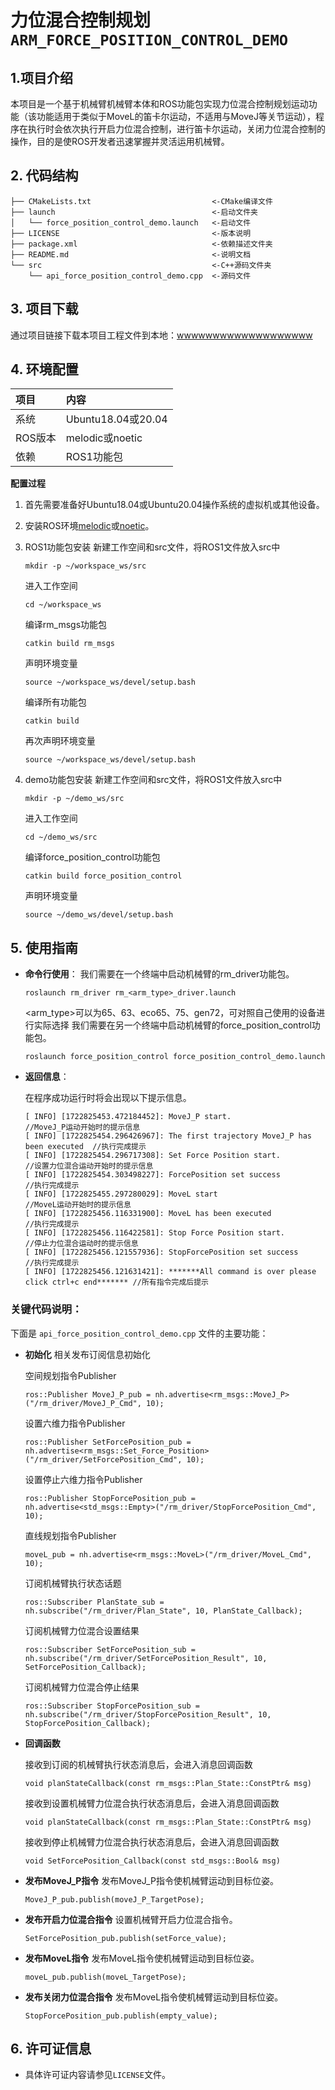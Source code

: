 # 力位混合控制规划`ARM_FORCE_POSITION_CONTROL_DEMO`

## **1.项目介绍**

本项目是一个基于机械臂机械臂本体和ROS功能包实现力位混合控制规划运动功能（该功能适用于类似于MoveL的笛卡尔运动，不适用与MoveJ等关节运动），程序在执行时会依次执行开启力位混合控制，进行笛卡尔运动，关闭力位混合控制的操作，目的是使ROS开发者迅速掌握并灵活运用机械臂。

## **2. 代码结构**

```
├── CMakeLists.txt                           <-CMake编译文件
├── launch                                   <-启动文件夹
│   └── force_position_control_demo.launch   <-启动文件
├── LICENSE                                  <-版本说明
├── package.xml                              <-依赖描述文件夹
├── README.md                                <-说明文档
└── src                                      <-C++源码文件夹
    └── api_force_position_control_demo.cpp  <-源码文件
```

## 3. 项目下载

通过项目链接下载本项目工程文件到本地：[wwwwwwwwwwwwwwwwwww]()

## 4. 环境配置

| 项目 | 内容 |
| :-- | :-- |
| 系统 | Ubuntu18.04或20.04 |
| ROS版本 | melodic或noetic |
| 依赖 | ROS1功能包 |

**配置过程**

1. 首先需要准备好Ubuntu18.04或Ubuntu20.04操作系统的虚拟机或其他设备。
2. 安装ROS环境[melodic](https://wiki.ros.org/melodic/Installation/Ubuntu)或[noetic](https://wiki.ros.org/noetic/Installation/Ubuntu)。
3. ROS1功能包安装
    新建工作空间和src文件，将ROS1文件放入src中
    ```
    mkdir -p ~/workspace_ws/src
    ```

    进入工作空间
    ```
    cd ~/workspace_ws
    ```

    编译rm_msgs功能包
    ```
    catkin build rm_msgs
    ```

    声明环境变量
    ```
    source ~/workspace_ws/devel/setup.bash
    ```

    编译所有功能包
    ```
    catkin build
    ```

    再次声明环境变量
    ```
    source ~/workspace_ws/devel/setup.bash
    ```

4. demo功能包安装
  新建工作空间和src文件，将ROS1文件放入src中
    ```
    mkdir -p ~/demo_ws/src
    ```

    进入工作空间
    ```
    cd ~/demo_ws/src
    ```

    编译force_position_control功能包
    ```
    catkin build force_position_control
    ```

    声明环境变量
    ```
    source ~/demo_ws/devel/setup.bash
    ```

## **5. 使用指南**

* **命令行使用**：
    我们需要在一个终端中启动机械臂的rm_driver功能包。
    ```
    roslaunch rm_driver rm_<arm_type>_driver.launch
    ```
    <arm_type>可以为65、63、eco65、75、gen72，可对照自己使用的设备进行实际选择
    我们需要在另一个终端中启动机械臂的force_position_control功能包。
    ```
    roslaunch force_position_control force_position_control_demo.launch
    ```

* **返回信息**：

    在程序成功运行时将会出现以下提示信息。
    ```
    [ INFO] [1722825453.472184452]: MoveJ_P start.                                  //MoveJ_P运动开始时的提示信息
    [ INFO] [1722825454.296426967]: The first trajectory MoveJ_P has been executed  //执行完成提示
    [ INFO] [1722825454.296717308]: Set Force Position start.                       //设置力位混合运动开始时的提示信息
    [ INFO] [1722825454.303498227]: ForcePosition set success                       //执行完成提示
    [ INFO] [1722825455.297280029]: MoveL start                                     //MoveL运动开始时的提示信息
    [ INFO] [1722825456.116331900]: MoveL has been executed                         //执行完成提示
    [ INFO] [1722825456.116422581]: Stop Force Position start.                      //停止力位混合运动时的提示信息
    [ INFO] [1722825456.121557936]: StopForcePosition set success                   //执行完成提示
    [ INFO] [1722825456.121631421]: *******All command is over please click ctrl+c end******* //所有指令完成后提示
    ```

### 关键代码说明：

下面是 `api_force_position_control_demo.cpp` 文件的主要功能：

- **初始化**
相关发布订阅信息初始化

    空间规划指令Publisher
    ```
    ros::Publisher MoveJ_P_pub = nh.advertise<rm_msgs::MoveJ_P>("/rm_driver/MoveJ_P_Cmd", 10);
    ```

    设置六维力指令Publisher
    ```
    ros::Publisher SetForcePosition_pub = nh.advertise<rm_msgs::Set_Force_Position>("/rm_driver/SetForcePosition_Cmd", 10);
    ```

    设置停止六维力指令Publisher
    ```
    ros::Publisher StopForcePosition_pub = nh.advertise<std_msgs::Empty>("/rm_driver/StopForcePosition_Cmd", 10);
    ```

    直线规划指令Publisher
    ```
    moveL_pub = nh.advertise<rm_msgs::MoveL>("/rm_driver/MoveL_Cmd", 10);
    ```

    订阅机械臂执行状态话题
    ```
    ros::Subscriber PlanState_sub = nh.subscribe("/rm_driver/Plan_State", 10, PlanState_Callback);
    ```

    订阅机械臂力位混合设置结果
    ```
    ros::Subscriber SetForcePosition_sub = nh.subscribe("/rm_driver/SetForcePosition_Result", 10, SetForcePosition_Callback);
    ```

    订阅机械臂力位混合停止结果
    ```
    ros::Subscriber StopForcePosition_sub = nh.subscribe("/rm_driver/StopForcePosition_Result", 10, StopForcePosition_Callback);
    ```

- **回调函数**
    
    接收到订阅的机械臂执行状态消息后，会进入消息回调函数
    ```
    void planStateCallback(const rm_msgs::Plan_State::ConstPtr& msg)
    ```

    接收到设置机械臂力位混合执行状态消息后，会进入消息回调函数
    ```
    void planStateCallback(const rm_msgs::Plan_State::ConstPtr& msg)
    ```
    
    接收到停止机械臂力位混合执行状态消息后，会进入消息回调函数
    ```
    void SetForcePosition_Callback(const std_msgs::Bool& msg)
    ```

- **发布MoveJ_P指令**
发布MoveJ_P指令使机械臂运动到目标位姿。

    ```
    MoveJ_P_pub.publish(moveJ_P_TargetPose);
    ```

- **发布开启力位混合指令**
设置机械臂开启力位混合指令。

    ```
    SetForcePosition_pub.publish(setForce_value);
    ```

- **发布MoveL指令**
发布MoveL指令使机械臂运动到目标位姿。

    ```
    moveL_pub.publish(moveL_TargetPose);
    ```

- **发布关闭力位混合指令**
发布MoveL指令使机械臂运动到目标位姿。

    ```
    StopForcePosition_pub.publish(empty_value);
    ```

## **6. 许可证信息**

* 具体许可证内容请参见`LICENSE`文件。
